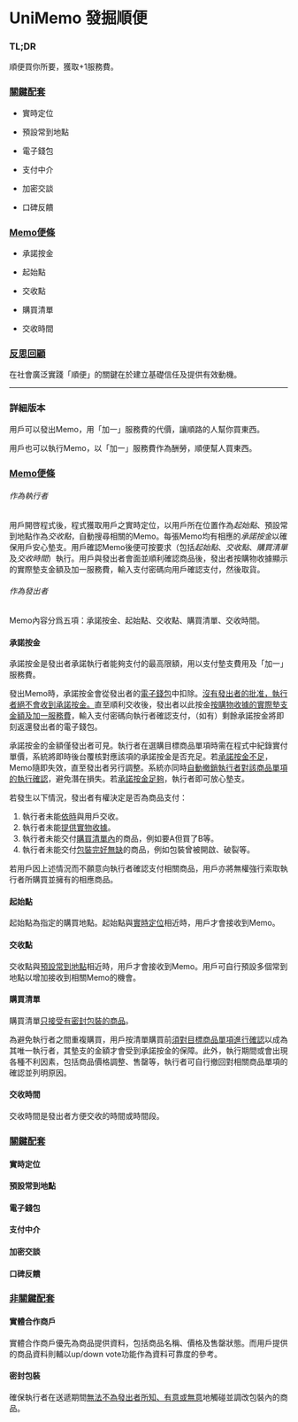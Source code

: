 # UniMemo 發掘順便

### TL;DR

順便買你所要，獲取+1服務費。

### <u>關鍵配套</u>

- 實時定位

- 預設常到地點

- 電子錢包
- 支付中介
- 加密交談
- 口碑反饋

### <u>Memo便條</u>

- 承諾按金

- 起始點

- 交收點

- 購買清單

- 交收時間

### <u>反思回顧</u>

在社會廣泛實踐「順便」的關鍵在於建立基礎信任及提供有效動機。



___





### 詳細版本



用戶可以發出Memo，用「加一」服務費的代價，讓順路的人幫你買東西。

用戶也可以執行Memo，以「加一」服務費作為酬勞，順便幫人買東西。



### <u>Memo便條</u>

###### 作為執行者

用戶開啓程式後，程式獲取用戶之實時定位，以用戶所在位置作為*起始點*、預設常到地點作為*交收點*，自動搜尋相關的Memo。每張Memo均有相應的*承諾按金*以確保用戶安心墊支。用戶確認Memo後便可按要求（包括*起始點*、*交收點*、*購買清單*及*交收時間*）執行。用戶與發出者會面並順利確認商品後，發出者按購物收據顯示的實際墊支金額及加一服務費，輸入支付密碼向用戶確認支付，然後取貨。

###### 作為發出者

Memo內容分爲五項：承諾按金、起始點、交收點、購買清單、交收時間。

#### 承諾按金

承諾按金是發出者承諾執行者能夠支付的最高限額，用以支付墊支費用及「加一」服務費。

發出Memo時，承諾按金會從發出者的<u>電子錢包</u>中扣除。<u>沒有發出者的批准，執行者絕不會收到承諾按金。</u>直至順利交收後，發出者以此按金<u>按購物收據的實際墊支金額及加一服務費</u>，輸入支付密碼向執行者確認支付，（如有）剩餘承諾按金將即刻返還發出者的電子錢包。

承諾按金的金額僅發出者可見。執行者在選購目標商品單項時需在程式中紀錄實付單價，系統將即時後台覆核對應該項的承諾按金是否充足。若<u>承諾按金不足</u>，Memo隨即失效，直至發出者另行調整。系統亦同時<u>自動撤銷執行者對該商品單項的執行確認</u>，避免潛在損失。若<u>承諾按金足夠</u>，執行者即可放心墊支。

若發生以下情況，發出者有權決定是否為商品支付：

1. 執行者未能<u>依時</u>與用戶交收。
2. 執行者未能<u>提供實物收據</u>。
3. 執行者未能交付<u>購買清單內</u>的商品，例如要A但買了B等。
4. 執行者未能交付<u>包裝完好無缺</u>的商品，例如包裝曾被開啟、破裂等。



若用戶因上述情況而不願意向執行者確認支付相關商品，用戶亦將無權強行索取執行者所購買並擁有的相應商品。



#### 起始點

起始點為指定的購買地點。起始點與<u>實時定位</u>相近時，用戶才會接收到Memo。



#### 交收點

交收點與<u>預設常到地點</u>相近時，用戶才會接收到Memo。用戶可自行預設多個常到地點以增加接收到相關Memo的機會。



#### 購買清單

購買清單<u>只接受有密封包裝的商品</u>。

為避免執行者之間重複購買，用戶按清單購買前<u>須對目標商品單項進行確認</u>以成為其唯一執行者，其墊支的金額才會受到承諾按金的保障。此外，執行期間或會出現各種不利因素，包括商品價格調整、售罄等，執行者可自行撤回對相關商品單項的確認並列明原因。



#### 交收時間

交收時間是發出者方便交收的時間或時間段。



### <u>關鍵配套</u>

#### 實時定位





#### 預設常到地點





#### 電子錢包





#### 支付中介





#### 加密交談





#### 口碑反饋





### <u>非關鍵配套</u>

#### 實體合作商戶

實體合作商戶優先為商品提供資料，包括商品名稱、價格及售罄狀態。而用戶提供的商品資料則輔以up/down vote功能作為資料可靠度的參考。



#### 密封包裝

確保執行者在送遞期間<u>無法不為發出者所知、有意或無意</u>地觸碰並調改包裝內的商品。

